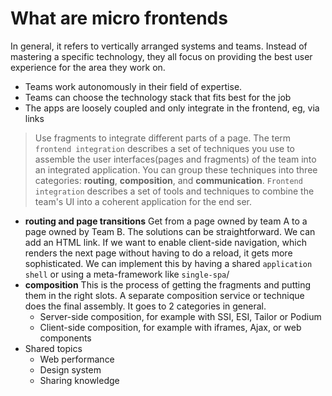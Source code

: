 # What are micro frontends
In general, it refers to vertically arranged systems and teams.
Instead of mastering a specific technology, they all focus on providing the best user experience for the area they work on.
* Teams work autonomously in their field of expertise.
* Teams can choose the technology stack that fits best for the job
* The apps are loosely coupled and only integrate in the frontend, eg, via links
> Use fragments to integrate different parts of a page.
The term `frontend integration` describes a set of techniques you use to assemble the user interfaces(pages and fragments) of the team into an integrated application. You can group these techniques into three categories: **routing**, **composition**, and  **communication**. `Frontend integration` describes a set of tools and techniques to combine the team's UI into a coherent application for the end ser. 
* **routing and page transitions** 
Get from a page owned by team A to a page owned by Team B. The solutions can be straightforward. We can add an HTML link. If we want to enable client-side navigation, which renders the next page without having to do a reload, it gets more sophisticated. We can implement this by having a shared `application shell` or using a meta-framework like `single-spa`/
* **composition**
This is the process of getting the fragments and putting them in the right slots. A separate composition service or technique does the final assembly. It goes to 2 categories in general.
    * Server-side composition, for example with SSI, ESI, Tailor or Podium
    * Client-side composition, for example with iframes, Ajax, or web components
* Shared topics
    * Web performance
    * Design system
    * Sharing knowledge                                                                                                             


